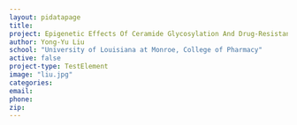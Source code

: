 ```yaml
---
layout: pidatapage
title:
project: Epigenetic Effects Of Ceramide Glycosylation And Drug-Resistant Cancer Stem Cell
author: Yong-Yu Liu
school: "University of Louisiana at Monroe, College of Pharmacy"
active: false
project-type: TestElement
image: "liu.jpg"
categories:
email:
phone:
zip:
---
```


